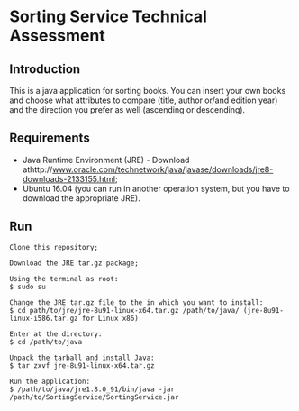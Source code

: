 # Sorting Service Technical Assessment

## Introduction

This is a java application for sorting books. You can insert your own books and choose what attributes to compare (title, author or/and edition year) and the direction you prefer as well (ascending or descending).

## Requirements

* Java Runtime Environment (JRE)  - Download athttp://www.oracle.com/technetwork/java/javase/downloads/jre8-downloads-2133155.html;
* Ubuntu 16.04 (you can run in another operation system, but you have to download the appropriate JRE).

## Run
	Clone this repository;
	
	Download the JRE tar.gz package;
	
	Using the terminal as root:
	$ sudo su
	
	Change the JRE tar.gz file to the in which you want to install:
	$ cd path/to/jre/jre-8u91-linux-x64.tar.gz /path/to/java/ (jre-8u91-linux-i586.tar.gz for Linux x86)
	
	Enter at the directory:
	$ cd /path/to/java
	
	Unpack the tarball and install Java:
	$ tar zxvf jre-8u91-linux-x64.tar.gz
	
	Run the application:
	$ /path/to/java/jre1.8.0_91/bin/java -jar /path/to/SortingService/SortingService.jar
	
	
